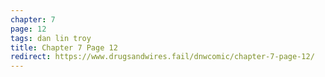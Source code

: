 ```yaml
---
chapter: 7
page: 12
tags: dan lin troy
title: Chapter 7 Page 12
redirect: https://www.drugsandwires.fail/dnwcomic/chapter-7-page-12/
---
```

